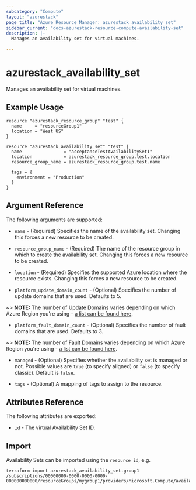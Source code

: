 ```yaml
---
subcategory: "Compute"
layout: "azurestack"
page_title: "Azure Resource Manager: azurestack_availability_set"
sidebar_current: "docs-azurestack-resource-compute-availability-set"
description: |-
  Manages an availability set for virtual machines.

---
```


# azurestack_availability_set

Manages an availability set for virtual machines.

## Example Usage

```hcl
resource "azurestack_resource_group" "test" {
  name     = "resourceGroup1"
  location = "West US"
}

resource "azurestack_availability_set" "test" {
  name                = "acceptanceTestAvailabilitySet1"
  location            = azurestack_resource_group.test.location
  resource_group_name = azurestack_resource_group.test.name

  tags = {
    environment = "Production"
  }
}
```

## Argument Reference

The following arguments are supported:

* `name` - (Required) Specifies the name of the availability set. Changing this forces a new resource to be created.

* `resource_group_name` - (Required) The name of the resource group in which to create the availability set. Changing this forces a new resource to be created.

* `location` - (Required) Specifies the supported Azure location where the resource exists. Changing this forces a new resource to be created.

* `platform_update_domain_count` - (Optional) Specifies the number of update domains that are used. Defaults to 5.

~> **NOTE:** The number of Update Domains varies depending on which Azure Region you're using - [a list can be found here](https://github.com/MicrosoftDocs/azure-docs/blob/master/includes/managed-disks-common-fault-domain-region-list.md).

* `platform_fault_domain_count` - (Optional) Specifies the number of fault domains that are used. Defaults to 3.

~> **NOTE:** The number of Fault Domains varies depending on which Azure Region you're using - [a list can be found here](https://github.com/MicrosoftDocs/azure-docs/blob/master/includes/managed-disks-common-fault-domain-region-list.md).

* `managed` - (Optional) Specifies whether the availability set is managed or not. Possible values are `true` (to specify aligned) or `false` (to specify classic). Default is `false`.

* `tags` - (Optional) A mapping of tags to assign to the resource.

## Attributes Reference

The following attributes are exported:

* `id` - The virtual Availability Set ID.


## Import

Availability Sets can be imported using the `resource id`, e.g.

```shell
terraform import azurestack_availability_set.group1 /subscriptions/00000000-0000-0000-0000-000000000000/resourceGroups/mygroup1/providers/Microsoft.Compute/availabilitySets/webAvailSet
```
